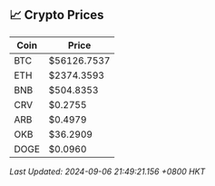 ## 📈 Crypto Prices

| Coin | Price |
| ---- | ----- |
| BTC | $56126.7537 |
| ETH | $2374.3593 |
| BNB | $504.8353 |
| CRV | $0.2755 |
| ARB | $0.4979 |
| OKB | $36.2909 |
| DOGE | $0.0960 |

_Last Updated: 2024-09-06 21:49:21.156 +0800 HKT_